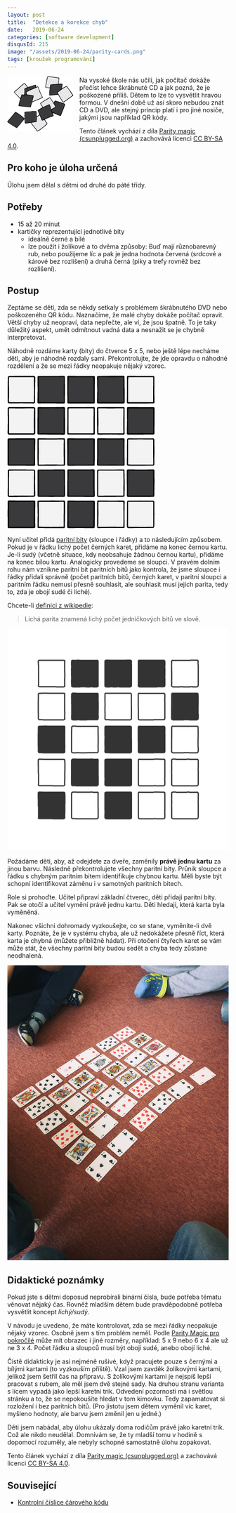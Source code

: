 ```yaml
---
layout: post
title:  "Detekce a korekce chyb"
date:   2019-06-24
categories: [software development]
disqusId: 215
image: "/assets/2019-06-24/parity-cards.png"
tags: [kroužek programování]
---
```


<div style="float: left; margin: 0 1em 1em 0; text-align: center;"><img src="/assets/2019-06-24/parity-cards.png" /></div> Na vysoké škole nás učili, jak počítač dokáže přečíst lehce škrábnuté CD a jak pozná, že je poškozené příliš. Dětem to lze to vysvětlit hravou formou. V dnešní době už asi skoro nebudou znát CD a DVD, ale stejný princip platí i pro jiné nosiče, jakými jsou například QR kódy.  

Tento článek vychází z díla [Parity magic (csunplugged.org)](https://csunplugged.org/en/topics/error-detection-and-correction/unit-plan/parity-magic-junior/) a zachovává licenci [CC BY-SA 4.0](https://creativecommons.org/licenses/by-sa/4.0/deed.cs).

<!--more-->

## Pro koho je úloha určená

Úlohu jsem dělal s dětmi od druhé do páté třídy.

## Potřeby

- 15 až 20 minut
- kartičky reprezentující jednotlivé bity
    - ideálně černé a bílé
    - lze použít i žolíkové a to dvěma způsoby: Buď mají různobarevný rub, nebo použijeme líc a pak je jedna hodnota červená (srdcové a kárové bez rozlišení) a druhá černá (piky a trefy rovněž bez rozlišení).

## Postup

Zeptáme se dětí, zda se někdy setkaly s problémem škrábnutého DVD nebo poškozeného QR kódu. Naznačíme, že malé chyby dokáže počítač opravit. Větší chyby už neopraví, data nepřečte, ale ví, že jsou špatně. To je taky důležitý aspekt, umět odmítnout vadná data a nesnažit se je chybně interpretovat.

Náhodně rozdáme karty (bity) do čtverce 5&nbsp;x&nbsp;5, nebo ještě lépe necháme děti, aby je náhodně rozdaly sami. Překontrolujte, že jde opravdu o náhodné rozdělení a že se mezi řádky neopakuje nějaký vzorec.

![](/assets/2019-06-24/parity-cards-6x6-grid-step-1.png)

Nyní učitel přidá [paritní bity](https://cs.wikipedia.org/wiki/Paritn%C3%AD_bit) (sloupce i řádky) a to následujícím způsobem. Pokud je v řádku lichý počet černých karet, přidáme na konec černou kartu. Je-li sudý (včetně situace, kdy neobsahuje žádnou černou kartu), přidáme na konec bílou kartu. Analogicky provedeme se sloupci. V pravém dolním rohu nám vznikne paritní bit paritních bitů jako kontrola, že jsme sloupce i řádky přidali správně (počet paritních bitů, černých karet, v paritní sloupci a paritním řádku nemusí přesně souhlasit, ale souhlasit musí jejich parita, tedy to, zda je obojí sudé či liché).

Chcete-li [definici z wikipedie](https://cs.wikipedia.org/wiki/Paritn%C3%AD_bit):

> Lichá parita znamená lichý počet jedničkových bitů ve slově.

![](/assets/2019-06-24/parity-cards.gif)

Požádáme děti, aby, až odejdete za dveře, zaměnily **právě jednu kartu** za jinou barvu. Následně překontrolujete všechny paritní bity. Průnik sloupce a řádku s chybným paritním bitem identifikuje chybnou kartu. Měli byste být schopní identifikovat záměnu i v samotných paritních bitech.

Role si prohoďte. Učitel připraví základní čtverec, děti přidají paritní bity. Pak se otočí a učitel vymění právě jednu kartu. Děti hledají, která karta byla vyměněná.

 Nakonec všichni dohromady vyzkoušejte, co se stane, vyměníte-li dvě karty. Poznáte, že je v systému chyba, ale už nedokážete přesně říct, která karta je chybná (můžete přibližně hádat). Při otočení čtyřech karet se vám může stát, že všechny paritní bity budou sedět a chyba tedy zůstane neodhalená.
 
 ![](/assets/2019-06-24/karty.jpg)

## Didaktické poznámky

Pokud jste s dětmi doposud neprobírali binární čísla, bude potřeba tématu věnovat nějaký čas. Rovněž mladším dětem bude pravděpodobně potřeba vysvětlit koncept _lichý/sudý_.

V návodu je uvedeno, že máte kontrolovat, zda se mezi řádky neopakuje nějaký vzorec. Osobně jsem s tím problém neměl. Podle [Parity Magic pro pokročilé](https://csunplugged.org/en/topics/error-detection-and-correction/unit-plan/parity-magic/) může mít obrazec i jiné rozměry, například: 5&nbsp;x&nbsp;9 nebo 6&nbsp;x&nbsp;4 ale už ne 3&nbsp;x&nbsp;4. Počet řádku a sloupců musí být obojí sudé, anebo obojí liché.

Čistě didakticky je asi nejméně rušivé, když pracujete pouze s černými a bílými kartami (to vyzkouším příště). Vzal jsem zavděk žolíkovými kartami, jelikož jsem šetřil čas na přípravu. S žolíkovými kartami je nejspíš lepší pracovat s rubem, ale měl jsem dvě stejné sady. Na druhou stranu varianta s lícem vypadá jako lepší karetní trik. Odvedení pozornosti má i světlou stránku a to, že se nepokoušíte hledat v tom kimovku. Tedy zapamatovat si rozložení i bez paritních bitů. (Pro jistotu jsem dětem vyměnil víc karet, myšleno hodnoty, ale barvu jsem změnil jen u jedné.)

Děti jsem nabádal, aby úlohu ukázaly doma rodičům právě jako karetní trik. Což ale nikdo neudělal. Domnívám se, že ty mladší tomu v hodině s dopomocí rozuměly, ale nebyly schopné samostatně úlohu zopakovat. 

Tento článek vychází z díla [Parity magic (csunplugged.org)](https://csunplugged.org/en/topics/error-detection-and-correction/unit-plan/parity-magic-junior/) a zachovává licenci [CC BY-SA 4.0](https://creativecommons.org/licenses/by-sa/4.0/deed.cs).

## Související

- [Kontrolní číslice čárového kódu](/software%20development/2019/07/22/kontrolni-cislice-caroveho-kodu.html)